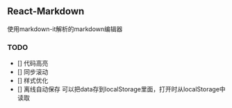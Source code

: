 ## React-Markdown

使用markdown-it解析的markdown编辑器

### TODO
- [] 代码高亮
- [] 同步滚动
- [] 样式优化
- [] 离线自动保存  可以把data存到localStorage里面，打开时从localStorage中读取
